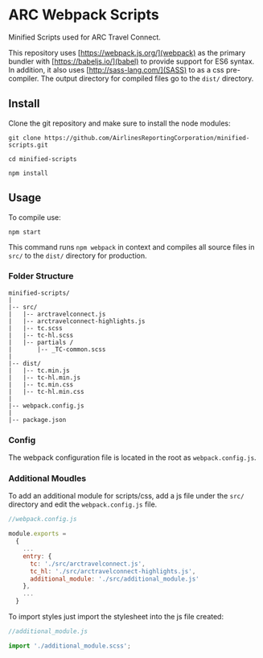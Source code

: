 # ARC Webpack Scripts
Minified Scripts used for ARC Travel Connect.  

This repository uses [https://webpack.js.org/](webpack) as the primary bundler with [https://babeljs.io/](babel) to provide support for ES6 syntax.  In addition, it also uses [http://sass-lang.com/](SASS) to as a css pre-compiler. The output directory for compiled files go to the `dist/` directory.

## Install
Clone the git repository and make sure to install the node modules:

```shell
git clone https://github.com/AirlinesReportingCorporation/minified-scripts.git

cd minified-scripts

npm install
```

## Usage
To compile use:

```shell
npm start
```

This command runs `npm webpack` in context and compiles all source files in `src/` to the `dist/` directory for production.

### Folder Structure
```
minified-scripts/
|
|-- src/
|   |-- arctravelconnect.js
|   |-- arctravelconnect-highlights.js
|   |-- tc.scss
|   |-- tc-hl.scss
|   |-- partials / 
|       |-- _TC-common.scss
|
|-- dist/
|   |-- tc.min.js
|   |-- tc-hl.min.js
|   |-- tc.min.css
|   |-- tc-hl.min.css
|
|-- webpack.config.js
|
|-- package.json

```

### Config
The webpack configuration file is located in the root as `webpack.config.js`. 

### Additional Moudles
To add an additional module for scripts/css, add a js file under the `src/` directory and edit the `webpack.config.js` file.

```javascript
//webpack.config.js

module.exports = 
  {
    ...
    entry: {
      tc: './src/arctravelconnect.js',
      tc_hl: './src/arctravelconnect-highlights.js',
      additional_module: './src/additional_module.js'
    },
    ...
  }
```

To import styles just import the stylesheet into the js file created:

```javascript
//additional_module.js

import './additional_module.scss';

```